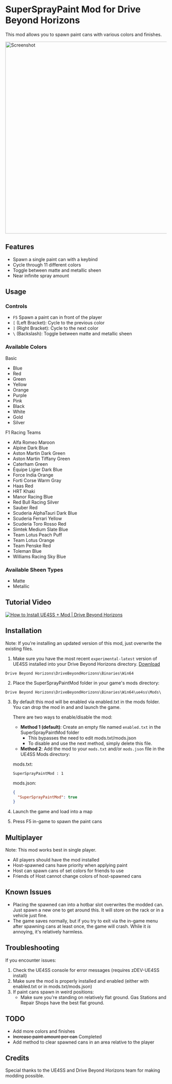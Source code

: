 # SuperSprayPaint Mod for Drive Beyond Horizons

This mod allows you to spawn paint cans with various colors and finishes.

<img src="screenshot.gif" alt="Screenshot" width="600">

## Features

- Spawn a single paint can with a keybind
- Cycle through 11 different colors
- Toggle between matte and metallic sheen
- Near infinite spray amount

## Usage

### Controls

- `F5` Spawn a paint can in front of the player
- `[` (Left Bracket): Cycle to the previous color
- `]` (Right Bracket): Cycle to the next color
- `\` (Backslash): Toggle between matte and metallic sheen

### Available Colors

Basic
- Blue
- Red
- Green
- Yellow
- Orange
- Purple
- Pink
- Black
- White
- Gold
- Silver

F1 Racing Teams
- Alfa Romeo Maroon
- Alpine Dark Blue
- Aston Martin Dark Green
- Aston Martin Tiffany Green
- Caterham Green
- Équipe Ligier Dark Blue
- Force India Orange
- Forti Corse Warm Gray
- Haas Red
- HRT Khaki
- Manor Racing Blue
- Red Bull Racing Silver
- Sauber Red
- Scuderia AlphaTauri Dark Blue
- Scuderia Ferrari Yellow
- Scuderia Toro Rosso Red
- Simtek Medium Slate Blue
- Team Lotus Peach Puff
- Team Lotus Orange
- Team Penske Red
- Toleman Blue
- Williams Racing Sky Blue



### Available Sheen Types

- Matte
- Metallic

## Tutorial Video

[![How to Install UE4SS + Mod | Drive Beyond Horizons](https://img.youtube.com/vi/pWbKwe9b0e0/0.jpg)](https://www.youtube.com/watch?v=pWbKwe9b0e0)

## Installation

Note: If you're installing an updated version of this mod, just overwrite the existing files.

1. Make sure you have the most recent `experimental-latest` version of UE4SS installed into your Drive Beyond Horizons directory. [Download](https://github.com/UE4SS-RE/RE-UE4SS/releases/tag/experimental-latest)
   
`Drive Beyond Horizons\DriveBeyondHorizons\Binaries\Win64`

2. Place the SuperSprayPaintMod folder in your game's mods directory:
   
`Drive Beyond Horizons\DriveBeyondHorizons\Binaries\Win64\ue4ss\Mods\`

3. By default this mod will be enabled via enabled.txt in the mods folder. You can drop the mod in and and launch the game.

   There are two ways to enable/disable the mod:
   - **Method 1 (default)**: Create an empty file named `enabled.txt` in the SuperSprayPaintMod folder
     - This bypasses the need to edit mods.txt/mods.json
     - To disable and use the next method, simply delete this file.
   - **Method 2**: Add the mod to your `mods.txt` and/or `mods.json` file in the UE4SS Mods directory:

   mods.txt:
     ```
     SuperSprayPaintMod : 1
     ```
   mods.json:
     ```json
     {
       "SuperSprayPaintMod": true
     }
     ```
4. Launch the game and load into a map
5. Press F5 in-game to spawn the paint cans

## Multiplayer

Note: This mod works best in single player.

- All players should have the mod installed
- Host-spawned cans have priority when applying paint
- Host can spawn cans of set colors for friends to use
- Friends of Host cannot change colors of host-spawned cans

## Known Issues

- Placing the spawned can into a hotbar slot overwrites the modded can. Just spawn a new one to get around this. It will store on the rack or in a vehicle just fine.
- The game saves normally, but if you try to exit via the in-game menu after spawning cans at least once, the game will crash. While it *is* annoying, it's relatively harmless.

## Troubleshooting

If you encounter issues:

1. Check the UE4SS console for error messages (requires zDEV-UE4SS install)
2. Make sure the mod is properly installed and enabled (either with enabled.txt or in mods.txt/mods.json)
3. If paint cans spawn in weird positions:
   - Make sure you're standing on relatively flat ground. Gas Stations and Repair Shops have the best flat ground.

## TODO

- Add more colors and finishes
- ~~Increase paint amount per can~~ Completed
- Add method to clear spawned cans in an area relative to the player

## Credits

Special thanks to the UE4SS and Drive Beyond Horizons team for making modding possible.
